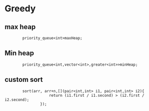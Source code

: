 # Greedy

## max heap 
            priority_queue<int>maxHeap;
            
## Min heap
            priority_queue<int,vector<int>,greater<int>>minHeap;

## custom sort
            sort(arr, arr+n,[](pair<int,int> i1, pair<int,int> i2){
                        return (i1.first / i1.second) > (i2.first / i2.second);
                    });
